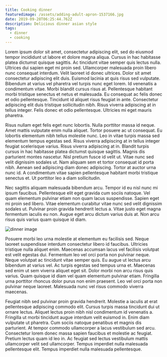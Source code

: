 ```yaml
---
title: Cooking dinner
featuredimage: /assets/adding-adult-apron-1537166.jpg
date: 2019-09-28T06:25:44.762Z
description: Delicious dinner asian style
tags:
  - dinner
  - cooking
---
```

Lorem ipsum dolor sit amet, consectetur adipiscing elit, sed do eiusmod tempor incididunt ut labore et dolore magna aliqua. Cursus in hac habitasse platea dictumst quisque sagittis. Ac tincidunt vitae semper quis lectus nulla. Ultrices dui sapien eget mi proin sed. Ullamcorper malesuada proin libero nunc consequat interdum. Velit laoreet id donec ultrices. Dolor sit amet consectetur adipiscing elit duis. Euismod lacinia at quis risus sed vulputate. Bibendum at varius vel pharetra vel turpis nunc eget lorem. Id venenatis a condimentum vitae. Morbi blandit cursus risus at. Pellentesque habitant morbi tristique senectus et netus et malesuada. Eu consequat ac felis donec et odio pellentesque. Tincidunt id aliquet risus feugiat in ante. Consectetur adipiscing elit duis tristique sollicitudin nibh. Risus viverra adipiscing at in tellus integer. Felis donec et odio pellentesque. Ultricies mi eget mauris pharetra.



Risus nullam eget felis eget nunc lobortis. Nulla porttitor massa id neque. Amet mattis vulputate enim nulla aliquet. Tortor posuere ac ut consequat. Eu lobortis elementum nibh tellus molestie nunc. Leo in vitae turpis massa sed elementum tempus egestas sed. Risus viverra adipiscing at in tellus integer feugiat scelerisque varius. Risus viverra adipiscing at in. Blandit turpis cursus in hac habitasse platea dictumst quisque sagittis. Magnis dis parturient montes nascetur. Nisl pretium fusce id velit ut. Vitae nunc sed velit dignissim sodales ut. Nam aliquam sem et tortor consequat id porta nibh. Aenean sed adipiscing diam donec adipiscing. Tortor at auctor urna nunc id. A condimentum vitae sapien pellentesque habitant morbi tristique senectus et. Ut porttitor leo a diam sollicitudin.



Nec sagittis aliquam malesuada bibendum arcu. Tempor id eu nisl nunc mi ipsum faucibus. Pellentesque elit eget gravida cum sociis natoque. Vel quam elementum pulvinar etiam non quam lacus suspendisse. Sapien eget mi proin sed libero. Vitae elementum curabitur vitae nunc sed velit dignissim sodales ut. Pulvinar proin gravida hendrerit lectus a. Vitae justo eget magna fermentum iaculis eu non. Augue eget arcu dictum varius duis at. Non arcu risus quis varius quam quisque id diam.



![dinner image](/assets/black-bean-close-up-cooked-1640774.jpg "dinner image")

Posuere morbi leo urna molestie at elementum eu facilisis sed. Neque laoreet suspendisse interdum consectetur libero id faucibus. Ultricies tristique nulla aliquet enim. Maecenas accumsan lacus vel facilisis volutpat est velit egestas dui. Fermentum leo vel orci porta non pulvinar neque. Neque volutpat ac tincidunt vitae semper quis. Eu augue ut lectus arcu bibendum at varius vel. Ac turpis egestas sed tempus urna et. Maecenas sed enim ut sem viverra aliquet eget sit. Dolor morbi non arcu risus quis varius. Quam quisque id diam vel quam elementum pulvinar etiam. Fringilla urna porttitor rhoncus dolor purus non enim praesent. Leo vel orci porta non pulvinar neque laoreet. Malesuada nunc vel risus commodo viverra maecenas.



Feugiat nibh sed pulvinar proin gravida hendrerit. Molestie a iaculis at erat pellentesque adipiscing commodo elit. Cursus turpis massa tincidunt dui ut ornare lectus. Aliquet lectus proin nibh nisl condimentum id venenatis a. Fringilla ut morbi tincidunt augue interdum velit euismod in. Enim diam vulputate ut pharetra. Cum sociis natoque penatibus et magnis dis parturient. At tempor commodo ullamcorper a lacus vestibulum sed arcu. Consectetur lorem donec massa sapien faucibus et molestie ac feugiat. Pretium lectus quam id leo in. Ac feugiat sed lectus vestibulum mattis ullamcorper velit sed ullamcorper. Tempus imperdiet nulla malesuada pellentesque elit. Tempus imperdiet nulla malesuada pellentesque.
